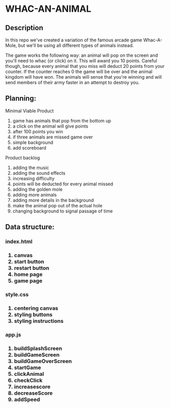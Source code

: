 <h1>WHAC-AN-ANIMAL</h1>

<h2>Description</h2>
In this repo we've created a variation of the famous arcade game Whac-A-Mole, but we'll be using all different types of animals instead.

The game works the following way: an animal will pop on the screen and you'll need to whac (or click) on it. This will award you 10 points. Careful though, because every animal that you miss will deduct 20 points from your counter. If the counter reaches 0 the game will be over and the animal kingdom will have won. 
The animals will sense that you're winning and will send members of their army faster in an attempt to destroy you. 

<h2>Planning:</h2> 

Minimal Viable Product
<ol>
<li>game has animals that pop from the bottom up</li>
<li>a click on the animal will give points</li>
<li>after 100 points you win</li>
<li>if three animals are missed game over</li>
<li>simple background</li>
<li>add scoreboard</li>
</ol>

Product backlog
<ol>
<li>adding the music</li>
<li>adding the sound effects</li>
<li>increasing difficulty</li>
<li>points will be deducted for every animal missed</li>
<li>adding the golden mole</li>
<li>adding more animals</li>
<li>adding more details in the background</li>
<li>make the animal pop out of the actual hole</li>
<li>changing background to signal passage of time</li>

</ol>

<h2>Data structure:</h2>
<h3>index.html<h3>
<ol>
<li>canvas</li>
<li>start button</li>
<li>restart button</li>
<li>home page</li>
<li>game page</li>
</ol>
  
<h3>style.css<h3>
<ol>
<li>centering canvas</li>
<li>styling buttons</li>
<li>styling instructions</li>


</ol>
  
<h3>app.js<h3>
<ol>
<li>buildSplashScreen</li>
<li>buildGameScreen</li>
<li>buildGameOverScreen</li>
<li>startGame</li>
<li>clickAnimal</li>
<li>checkClick</li>
<li>increasescore</li>
<li>decreaseScore</li>
<li>addSpeed</li>
</ol>